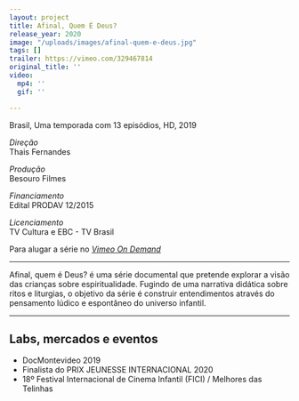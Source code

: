 ```yaml
---
layout: project
title: Afinal, Quem É Deus?
release_year: 2020
image: "/uploads/images/afinal-quem-e-deus.jpg"
tags: []
trailer: https://vimeo.com/329467814
original_title: ''
video:
  mp4: ''
  gif: ''

---
```

Brasil, Uma temporada com 13 episódios, HD, 2019

_Direção_  
Thais Fernandes

_Produção_  
Besouro Filmes

_Financiamento_  
Edital PRODAV 12/2015

_Licenciamento_  
TV Cultura e EBC - TV Brasil

Para alugar a série no [_Vimeo On Demand_](https://vimeo.com/ondemand/afinalquemedeus)

***

Afinal, quem é Deus? é uma série documental que pretende explorar a visão das crianças sobre espiritualidade. Fugindo de uma narrativa didática sobre ritos e liturgias, o objetivo da série é construir entendimentos através do pensamento lúdico e espontâneo do universo infantil.

***

## Labs, mercados e eventos

* DocMontevideo 2019
* Finalista do PRIX JEUNESSE INTERNACIONAL 2020
* 18º Festival Internacional de Cinema Infantil (FICI) / Melhores das Telinhas